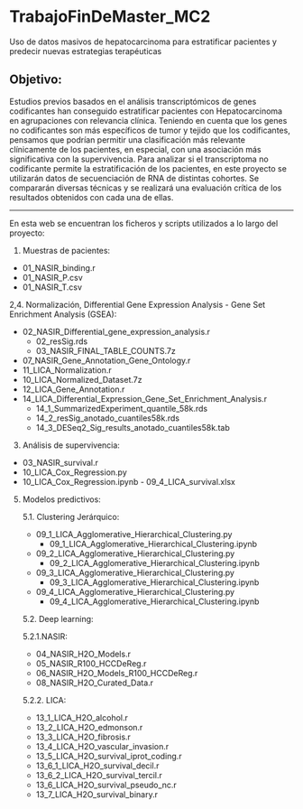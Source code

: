 # TrabajoFinDeMaster_MC2
Uso de datos masivos de hepatocarcinoma para estratificar pacientes y predecir nuevas estrategias terapéuticas

## Objetivo:
Estudios previos basados en el análisis transcriptómicos de genes codificantes han conseguido estratificar pacientes con Hepatocarcinoma en agrupaciones con relevancia clínica. Teniendo en cuenta que los genes no codificantes son más específicos de tumor y tejido que los codificantes, pensamos que podrían permitir una clasificación más relevante clínicamente de los pacientes, en especial, con una asociación más significativa con la supervivencia. 
Para analizar si el transcriptoma no codificante permite la estratificación de los pacientes, en este proyecto se utilizarán datos de secuenciación de RNA de distintas cohortes. Se compararán diversas técnicas y se realizará una evaluación crítica de los resultados obtenidos con cada una de ellas. 

---

En esta web se encuentran los ficheros y scripts utilizados a lo largo del proyecto:

1. Muestras de pacientes:
  - 01_NASIR_binding.r
  - 01_NASIR_P.csv
  - 01_NASIR_T.csv


2,4. Normalización, Differential Gene Expression Analysis - Gene Set Enrichment Analysis (GSEA):
  - 02_NASIR_Differential_gene_expression_analysis.r
    - 02_resSig.rds
    - 03_NASIR_FINAL_TABLE_COUNTS.7z
  - 07_NASIR_Gene_Annotation_Gene_Ontology.r
  - 11_LICA_Normalization.r
   - 10_LICA_Normalized_Dataset.7z
  - 12_LICA_Gene_Annotation.r
  - 14_LICA_Differential_Expression_Gene_Set_Enrichment_Analysis.r
    - 14_1_SummarizedExperiment_quantile_58k.rds
    - 14_2_resSig_anotado_cuantiles58k.rds
    - 14_3_DESeq2_Sig_results_anotado_cuantiles58k.tab


3. Análisis de supervivencia:
  - 03_NASIR_survival.r
  - 10_LICA_Cox_Regression.py
  -  10_LICA_Cox_Regression.ipynb
    - 09_4_LICA_survival.xlsx

5. Modelos predictivos:

    5.1. Clustering Jerárquico:
    - 09_1_LICA_Agglomerative_Hierarchical_Clustering.py
      - 09_1_LICA_Agglomerative_Hierarchical_Clustering.ipynb
    - 09_2_LICA_Agglomerative_Hierarchical_Clustering.py
       - 09_2_LICA_Agglomerative_Hierarchical_Clustering.ipynb
    - 09_3_LICA_Agglomerative_Hierarchical_Clustering.py
       - 09_3_LICA_Agglomerative_Hierarchical_Clustering.ipynb
    - 09_4_LICA_Agglomerative_Hierarchical_Clustering.py
       - 09_4_LICA_Agglomerative_Hierarchical_Clustering.ipynb

    5.2. Deep learning:

      5.2.1.NASIR:
      - 04_NASIR_H2O_Models.r
      - 05_NASIR_R100_HCCDeReg.r
      - 06_NASIR_H2O_Models_R100_HCCDeReg.r
      - 08_NASIR_H2O_Curated_Data.r

      5.2.2. LICA:
      - 13_1_LICA_H2O_alcohol.r
      - 13_2_LICA_H2O_edmonson.r
      - 13_3_LICA_H2O_fibrosis.r
      - 13_4_LICA_H2O_vascular_invasion.r
      - 13_5_LICA_H2O_survival_iprot_coding.r
      - 13_6_1_LICA_H2O_survival_decil.r
      - 13_6_2_LICA_H2O_survival_tercil.r
      - 13_6_LICA_H2O_survival_pseudo_nc.r
      - 13_7_LICA_H2O_survival_binary.r
